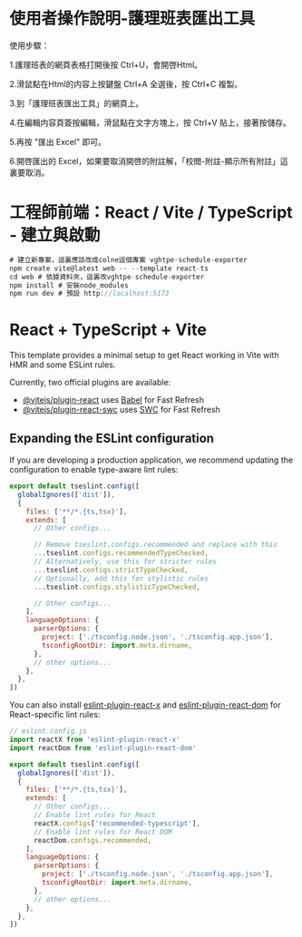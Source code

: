 # 使用者操作說明-護理班表匯出工具

使用步驟：

1.護理班表的網頁表格打開後按 Ctrl+U，會開啓Html。

2.滑鼠點在Html的内容上按鍵盤 Ctrl+A 全選後，按 Ctrl+C 複製。

3.到「護理班表匯出工具」的網頁上。

4.在編輯内容頁簽按編輯，滑鼠點在文字方塊上，按 Ctrl+V 貼上，接著按儲存。

5.再按 "匯出 Excel" 即可。

6.開啓匯出的 Excel，如果要取消開啓的附註解，「校閲-附註-顯示所有附註」這裏要取消。

# 工程師前端：React / Vite / TypeScript - 建立與啟動
```js
# 建立新專案，這裏應該改成colne這個專案 vghtpe-schedule-exporter
npm create vite@latest web -- --template react-ts 
cd web # 依據資料夾，這裏改vghtpe-schedule-exporter
npm install # 安裝node_modules
npm run dev # 預設 http://localhost:5173
```

# React + TypeScript + Vite

This template provides a minimal setup to get React working in Vite with HMR and some ESLint rules.

Currently, two official plugins are available:

- [@vitejs/plugin-react](https://github.com/vitejs/vite-plugin-react/blob/main/packages/plugin-react) uses [Babel](https://babeljs.io/) for Fast Refresh
- [@vitejs/plugin-react-swc](https://github.com/vitejs/vite-plugin-react/blob/main/packages/plugin-react-swc) uses [SWC](https://swc.rs/) for Fast Refresh

## Expanding the ESLint configuration

If you are developing a production application, we recommend updating the configuration to enable type-aware lint rules:

```js
export default tseslint.config([
  globalIgnores(['dist']),
  {
    files: ['**/*.{ts,tsx}'],
    extends: [
      // Other configs...

      // Remove tseslint.configs.recommended and replace with this
      ...tseslint.configs.recommendedTypeChecked,
      // Alternatively, use this for stricter rules
      ...tseslint.configs.strictTypeChecked,
      // Optionally, add this for stylistic rules
      ...tseslint.configs.stylisticTypeChecked,

      // Other configs...
    ],
    languageOptions: {
      parserOptions: {
        project: ['./tsconfig.node.json', './tsconfig.app.json'],
        tsconfigRootDir: import.meta.dirname,
      },
      // other options...
    },
  },
])
```

You can also install [eslint-plugin-react-x](https://github.com/Rel1cx/eslint-react/tree/main/packages/plugins/eslint-plugin-react-x) and [eslint-plugin-react-dom](https://github.com/Rel1cx/eslint-react/tree/main/packages/plugins/eslint-plugin-react-dom) for React-specific lint rules:

```js
// eslint.config.js
import reactX from 'eslint-plugin-react-x'
import reactDom from 'eslint-plugin-react-dom'

export default tseslint.config([
  globalIgnores(['dist']),
  {
    files: ['**/*.{ts,tsx}'],
    extends: [
      // Other configs...
      // Enable lint rules for React
      reactX.configs['recommended-typescript'],
      // Enable lint rules for React DOM
      reactDom.configs.recommended,
    ],
    languageOptions: {
      parserOptions: {
        project: ['./tsconfig.node.json', './tsconfig.app.json'],
        tsconfigRootDir: import.meta.dirname,
      },
      // other options...
    },
  },
])
```
